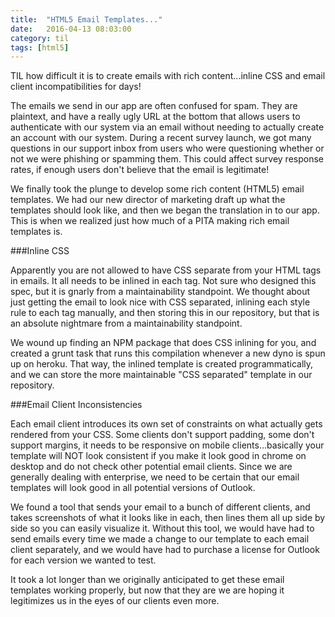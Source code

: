 ```yaml
---
title:  "HTML5 Email Templates..."
date:   2016-04-13 08:03:00
category: til
tags: [html5]
---
```


TIL how difficult it is to create emails with rich content...inline CSS and email client incompatibilities for days!

The emails we send in our app are often confused for spam. They are plaintext, and have a really ugly URL at the bottom that allows users to authenticate with our system via an email without needing to actually create an account with our system. During a recent survey launch, we got many questions in our support inbox from users who were questioning whether or not we were phishing or spamming them. This could affect survey response rates, if enough users don't believe that the email is legitimate!

We finally took the plunge to develop some rich content (HTML5) email templates. We had our new director of marketing draft up what the templates should look like, and then we began the translation in to our app. This is when we realized just how much of a PITA making rich email templates is.

###Inline CSS

Apparently you are not allowed to have CSS separate from your HTML tags in emails. It all needs to be inlined in each tag. Not sure who designed this spec, but it is gnarly from a maintainability standpoint. We thought about just getting the email to look nice with CSS separated, inlining each style rule to each tag manually, and then storing this in our repository, but that is an absolute nightmare from a maintainability standpoint.

We wound up finding an NPM package that does CSS inlining for you, and created a grunt task that runs this compilation whenever a new dyno is spun up on heroku. That way, the inlined template is created programmatically, and we can store the more maintainable "CSS separated" template in our repository.

###Email Client Inconsistencies

Each email client introduces its own set of constraints on what actually gets rendered from your CSS. Some clients don't support padding, some don't support margins, it needs to be responsive on mobile clients...basically your template will NOT look consistent if you make it look good in chrome on desktop and do not check other potential email clients. Since we are generally dealing with enterprise, we need to be certain that our email templates will look good in all potential versions of Outlook.

We found a tool that sends your email to a bunch of different clients, and takes screenshots of what it looks like in each, then lines them all up side by side so you can easily visualize it. Without this tool, we would have had to send emails every time we made a change to our template to each email client separately, and we would have had to purchase a license for Outlook for each version we wanted to test.

It took a lot longer than we originally anticipated to get these email templates working properly, but now that they are we are hoping it legitimizes us in the eyes of our clients even more.



